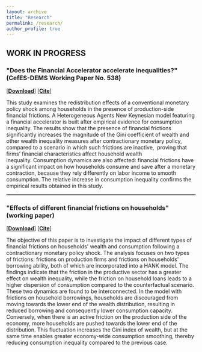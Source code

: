 ```yaml
---
layout: archive
title: "Research"
permalink: /research/
author_profile: true
---
```


## WORK IN PROGRESS

### "Does the Financial Accelerator accelerate inequalities?" (CefES-DEMS Working Paper No. 538) 

[[**Download**]](https://papers.ssrn.com/sol3/papers.cfm?abstract_id=4845237) [[**Cite**]](http://fraferla.github.io/files/cite/Ferlaino_2024.txt)

This study examines the redistribution effects of a conventional monetary policy shock among households in the presence of production-side financial frictions. A Heterogeneous Agents New Keynesian model featuring a financial accelerator is built after empirical evidence for consumption inequality. The results show that the presence of financial frictions significantly increases the magnitude of the Gini coefficient of wealth and other wealth inequality measures after contractionary monetary policy, compared to a scenario in which such frictions are inactive,  proving that firms’ financial characteristics affect household wealth inequality. Consumption dynamics are also affected: financial frictions have a significant impact on how households consume and save after a monetary contraction, because they rely differently on labor income to smooth consumption. The relative increase in consumption inequality confirms the empirical results obtained in this study.

<hr style="border:1px solid gray">

### "Effects of different financial frictions on households" (working paper)

[[**Download**]](http://fraferla.github.io/files/Ferlaino_2024_Effects_of_different_financial_frictions_on_households.pdf)
[[**Cite**]](http://fraferla.github.io/files/cite/Ferlaino_2024a.txt)

The objective of this paper is to investigate the impact of different types of financial frictions on households' wealth and consumption following a contractionary monetary policy shock. The analysis focuses on two types of frictions: frictions on production firms and frictions on households' borrowing ability, both of which are incorporated into a HANK model. The findings indicate that the friction in the productive sector has a greater effect on wealth inequality, while the friction on household loans leads to a higher dispersion of consumption compared to the counterfactual scenario. These two dynamics are found to be interconnected. In the model with frictions on household borrowings, households are discouraged from moving towards the lower end of the wealth distribution, resulting in reduced borrowing and consequently lower consumption capacity. Conversely, when there is an active friction on the production side of the economy, more households are pushed towards the lower end of the distribution. This fluctuation increases the Gini index of wealth, but at the same time enables greater economy-wide consumption smoothing, thereby reducing consumption inequality compared to the previous case.